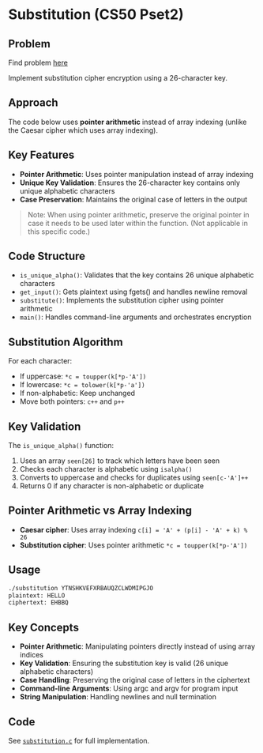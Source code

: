 # Substitution (CS50 Pset2)

## Problem
Find problem [here](https://cs50.harvard.edu/x/psets/2/substitution/)

Implement substitution cipher encryption using a 26-character key.

## Approach
The code below uses **pointer arithmetic** instead of array indexing (unlike the Caesar cipher which uses array indexing).

## Key Features
- **Pointer Arithmetic**: Uses pointer manipulation instead of array indexing
- **Unique Key Validation**: Ensures the 26-character key contains only unique alphabetic characters
- **Case Preservation**: Maintains the original case of letters in the output

> Note: When using pointer arithmetic, preserve the original pointer in case it needs to be used later within the function. (Not applicable in this specific code.)

## Code Structure
- `is_unique_alpha()`: Validates that the key contains 26 unique alphabetic characters
- `get_input()`: Gets plaintext using fgets() and handles newline removal
- `substitute()`: Implements the substitution cipher using pointer arithmetic
- `main()`: Handles command-line arguments and orchestrates encryption

## Substitution Algorithm
For each character:
- If uppercase: `*c = toupper(k[*p-'A'])`
- If lowercase: `*c = tolower(k[*p-'a'])`
- If non-alphabetic: Keep unchanged
- Move both pointers: `c++` and `p++`

## Key Validation
The `is_unique_alpha()` function:
1. Uses an array `seen[26]` to track which letters have been seen
2. Checks each character is alphabetic using `isalpha()`
3. Converts to uppercase and checks for duplicates using `seen[c-'A']++`
4. Returns 0 if any character is non-alphabetic or duplicate

## Pointer Arithmetic vs Array Indexing
- **Caesar cipher**: Uses array indexing `c[i] = 'A' + (p[i] - 'A' + k) % 26`
- **Substitution cipher**: Uses pointer arithmetic `*c = toupper(k[*p-'A'])`

## Usage
```bash
./substitution YTNSHKVEFXRBAUQZCLWDMIPGJO
plaintext: HELLO
ciphertext: EHBBQ
```

## Key Concepts
- **Pointer Arithmetic**: Manipulating pointers directly instead of using array indices
- **Key Validation**: Ensuring the substitution key is valid (26 unique alphabetic characters)
- **Case Handling**: Preserving the original case of letters in the ciphertext
- **Command-line Arguments**: Using argc and argv for program input
- **String Manipulation**: Handling newlines and null termination

## Code
See [`substitution.c`](substitution.c) for full implementation.
